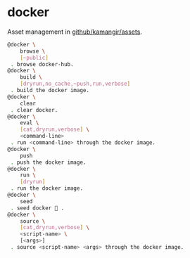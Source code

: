 # docker

Asset management in [github/kamangir/assets](https://github.com/kamangir/assets).

```bash
@docker \
	browse \
	[~public]
 . browse docker-hub.
@docker \
	build \
	[dryrun,no_cache,~push,run,verbose]
 . build the docker image.
@docker \
	clear
 . clear docker.
@docker \
	eval \
	[cat,dryrun,verbose] \
	<command-line>
 . run <command-line> through the docker image.
@docker \
	push
 . push the docker image.
@docker \
	run \
	[dryrun]
 . run the docker image.
@docker \
	seed
 . seed docker 🌱 .
@docker \
	source \
	[cat,dryrun,verbose] \
	<script-name> \
	[<args>]
 . source <script-name> <args> through the docker image.
```
